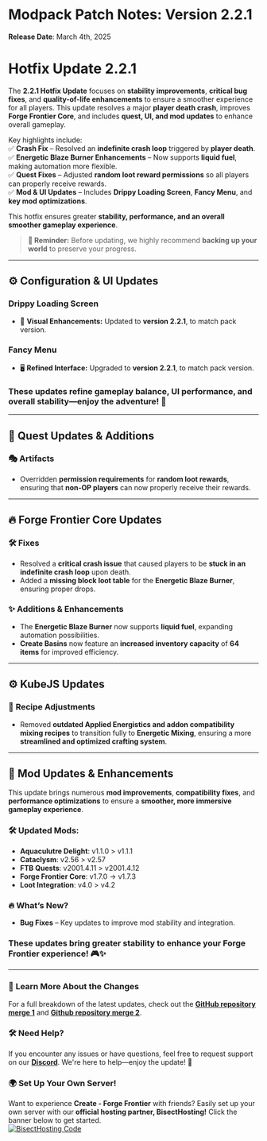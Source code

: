 # **Modpack Patch Notes: Version 2.2.1**  
**Release Date**: March 4th, 2025  

# **Hotfix Update 2.2.1**  

The **2.2.1 Hotfix Update** focuses on **stability improvements**, **critical bug fixes**, and **quality-of-life enhancements** to ensure a smoother experience for all players. This update resolves a major **player death crash**, improves **Forge Frontier Core**, and includes **quest, UI, and mod updates** to enhance overall gameplay.  

Key highlights include:  
✅ **Crash Fix** – Resolved an **indefinite crash loop** triggered by **player death**.  
✅ **Energetic Blaze Burner Enhancements** – Now supports **liquid fuel**, making automation more flexible.  
✅ **Quest Fixes** – Adjusted **random loot reward permissions** so all players can properly receive rewards.  
✅ **Mod & UI Updates** – Includes **Drippy Loading Screen**, **Fancy Menu**, and **key mod optimizations**.  

This hotfix ensures greater **stability, performance, and an overall smoother gameplay experience**.  

> **🚨 Reminder:** Before updating, we highly recommend **backing up your world** to preserve your progress.  
---

## ⚙️ **Configuration & UI Updates** 
### **Drippy Loading Screen**  
- 🎨 **Visual Enhancements:** Updated to **version 2.2.1**, to match pack version.  
### **Fancy Menu**  
- 🖥️ **Refined Interface:** Upgraded to **version 2.2.1**, to match pack version.  
### These updates refine **gameplay balance, UI performance, and overall stability**—enjoy the adventure! 🚀  
---

## 📜 **Quest Updates & Additions**  
### 🎭 **Artifacts**  
- Overridden **permission requirements** for **random loot rewards**, ensuring that **non-OP players** can now properly receive their rewards.  
---

## 🔥 **Forge Frontier Core Updates**  
### 🛠 **Fixes**  
- Resolved a **critical crash issue** that caused players to be **stuck in an indefinite crash loop** upon death.  
- Added a **missing block loot table** for the **Energetic Blaze Burner**, ensuring proper drops.  
### ✨ **Additions & Enhancements**  
- The **Energetic Blaze Burner** now supports **liquid fuel**, expanding automation possibilities.  
- **Create Basins** now feature an **increased inventory capacity** of **64 items** for improved efficiency.  
---

## ⚙️ **KubeJS Updates**  
### 🔧 **Recipe Adjustments**  
- Removed **outdated Applied Energistics and addon compatibility mixing recipes** to transition fully to **Energetic Mixing**, ensuring a more **streamlined and optimized crafting system**.   
---

## 🔄 **Mod Updates & Enhancements**  
This update brings numerous **mod improvements**, **compatibility fixes**, and **performance optimizations** to ensure a **smoother, more immersive gameplay experience**.  
### 🛠 **Updated Mods:**
- **Aquaculutre Delight**: v1.1.0 > v1.1.1
- **Cataclysm**: v2.56 > v2.57
- **FTB Quests**: v2001.4.11 > v2001.4.12 
- **Forge Frontier Core**: v1.7.0 → v1.7.3 
- **Loot Integration**: v4.0 > v4.2

### 🔥 **What’s New?**  
- **Bug Fixes** – Key updates to improve mod stability and integration.  
### These updates bring **greater stability** to enhance your Forge Frontier experience! 🎮✨  
---

### 📜 **Learn More About the Changes**  
For a full breakdown of the latest updates, check out the **[GitHub repository merge 1](https://github.com/M0nkeyPr0grammer/Create-Forge-Frontier/commit/6a461127c9c0deb944ceb7914d6d6cf269fccdd5)** and **[Github repository merge 2]()**.  

### 🛠 **Need Help?**  
If you encounter any issues or have questions, feel free to request support on our **[Discord](https://discord.gg/quenZthXgy)**. We're here to help—enjoy the update! 🚀  

### 🌍 **Set Up Your Own Server!**  
Want to experience **Create - Forge Frontier** with friends? Easily set up your own server with our **official hosting partner, BisectHosting!** Click the banner below to get started.  
[![BisectHosting Code](https://www.bisecthosting.com/images/CF/CREATE_FORGE_FRONTIER/CREATE_FORGE_FRONTIER_Promo.webp)](https://bisecthosting.com/M0nkeyPr0grammer?r=curseforge+changelog)  
